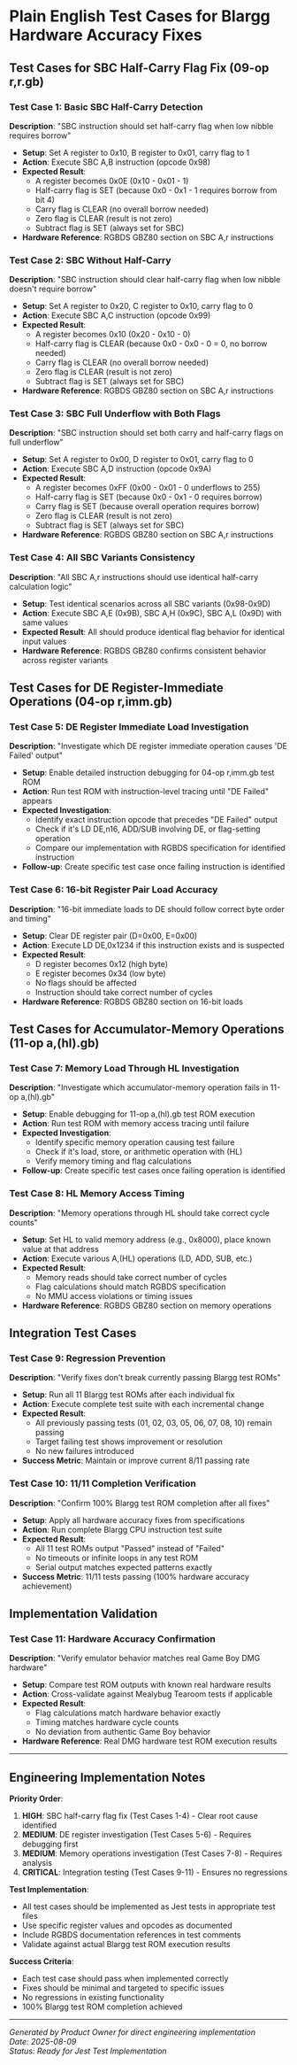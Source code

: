 # Plain English Test Cases for Blargg Hardware Accuracy Fixes

## Test Cases for SBC Half-Carry Flag Fix (09-op r,r.gb)

### Test Case 1: Basic SBC Half-Carry Detection
**Description**: "SBC instruction should set half-carry flag when low nibble requires borrow"
- **Setup**: Set A register to 0x10, B register to 0x01, carry flag to 1
- **Action**: Execute SBC A,B instruction (opcode 0x98)  
- **Expected Result**: 
  - A register becomes 0x0E (0x10 - 0x01 - 1)
  - Half-carry flag is SET (because 0x0 - 0x1 - 1 requires borrow from bit 4)
  - Carry flag is CLEAR (no overall borrow needed)
  - Zero flag is CLEAR (result is not zero)
  - Subtract flag is SET (always set for SBC)
- **Hardware Reference**: RGBDS GBZ80 section on SBC A,r instructions

### Test Case 2: SBC Without Half-Carry
**Description**: "SBC instruction should clear half-carry flag when low nibble doesn't require borrow"
- **Setup**: Set A register to 0x20, C register to 0x10, carry flag to 0
- **Action**: Execute SBC A,C instruction (opcode 0x99)
- **Expected Result**:
  - A register becomes 0x10 (0x20 - 0x10 - 0) 
  - Half-carry flag is CLEAR (because 0x0 - 0x0 - 0 = 0, no borrow needed)
  - Carry flag is CLEAR (no overall borrow needed)
  - Zero flag is CLEAR (result is not zero)
  - Subtract flag is SET (always set for SBC)
- **Hardware Reference**: RGBDS GBZ80 section on SBC A,r instructions

### Test Case 3: SBC Full Underflow with Both Flags
**Description**: "SBC instruction should set both carry and half-carry flags on full underflow"
- **Setup**: Set A register to 0x00, D register to 0x01, carry flag to 0
- **Action**: Execute SBC A,D instruction (opcode 0x9A)
- **Expected Result**:
  - A register becomes 0xFF (0x00 - 0x01 - 0 underflows to 255)
  - Half-carry flag is SET (because 0x0 - 0x1 - 0 requires borrow)
  - Carry flag is SET (because overall operation requires borrow)
  - Zero flag is CLEAR (result is not zero)  
  - Subtract flag is SET (always set for SBC)
- **Hardware Reference**: RGBDS GBZ80 section on SBC A,r instructions

### Test Case 4: All SBC Variants Consistency  
**Description**: "All SBC A,r instructions should use identical half-carry calculation logic"
- **Setup**: Test identical scenarios across all SBC variants (0x98-0x9D)
- **Action**: Execute SBC A,E (0x9B), SBC A,H (0x9C), SBC A,L (0x9D) with same values
- **Expected Result**: All should produce identical flag behavior for identical input values
- **Hardware Reference**: RGBDS GBZ80 confirms consistent behavior across register variants

## Test Cases for DE Register-Immediate Operations (04-op r,imm.gb)

### Test Case 5: DE Register Immediate Load Investigation
**Description**: "Investigate which DE register immediate operation causes 'DE Failed' output"
- **Setup**: Enable detailed instruction debugging for 04-op r,imm.gb test ROM
- **Action**: Run test ROM with instruction-level tracing until "DE Failed" appears
- **Expected Investigation**: 
  - Identify exact instruction opcode that precedes "DE Failed" output
  - Check if it's LD DE,n16, ADD/SUB involving DE, or flag-setting operation
  - Compare our implementation with RGBDS specification for identified instruction
- **Follow-up**: Create specific test case once failing instruction is identified

### Test Case 6: 16-bit Register Pair Load Accuracy
**Description**: "16-bit immediate loads to DE should follow correct byte order and timing"
- **Setup**: Clear DE register pair (D=0x00, E=0x00)
- **Action**: Execute LD DE,0x1234 if this instruction exists and is suspected
- **Expected Result**:
  - D register becomes 0x12 (high byte)  
  - E register becomes 0x34 (low byte)
  - No flags should be affected
  - Instruction should take correct number of cycles
- **Hardware Reference**: RGBDS GBZ80 section on 16-bit loads

## Test Cases for Accumulator-Memory Operations (11-op a,(hl).gb)

### Test Case 7: Memory Load Through HL Investigation
**Description**: "Investigate which accumulator-memory operation fails in 11-op a,(hl).gb"
- **Setup**: Enable debugging for 11-op a,(hl).gb test ROM execution
- **Action**: Run test ROM with memory access tracing until failure
- **Expected Investigation**:
  - Identify specific memory operation causing test failure
  - Check if it's load, store, or arithmetic operation with (HL)
  - Verify memory timing and flag calculations
- **Follow-up**: Create specific test cases once failing operation is identified

### Test Case 8: HL Memory Access Timing
**Description**: "Memory operations through HL should take correct cycle counts"
- **Setup**: Set HL to valid memory address (e.g., 0x8000), place known value at that address
- **Action**: Execute various A,(HL) operations (LD, ADD, SUB, etc.)
- **Expected Result**:
  - Memory reads should take correct number of cycles
  - Flag calculations should match RGBDS specification  
  - No MMU access violations or timing issues
- **Hardware Reference**: RGBDS GBZ80 section on memory operations

## Integration Test Cases

### Test Case 9: Regression Prevention
**Description**: "Verify fixes don't break currently passing Blargg test ROMs"
- **Setup**: Run all 11 Blargg test ROMs after each individual fix
- **Action**: Execute complete test suite with each incremental change
- **Expected Result**: 
  - All previously passing tests (01, 02, 03, 05, 06, 07, 08, 10) remain passing
  - Target failing test shows improvement or resolution
  - No new failures introduced
- **Success Metric**: Maintain or improve current 8/11 passing rate

### Test Case 10: 11/11 Completion Verification
**Description**: "Confirm 100% Blargg test ROM completion after all fixes"
- **Setup**: Apply all hardware accuracy fixes from specifications
- **Action**: Run complete Blargg CPU instruction test suite
- **Expected Result**:
  - All 11 test ROMs output "Passed" instead of "Failed"
  - No timeouts or infinite loops in any test ROM
  - Serial output matches expected patterns exactly
- **Success Metric**: 11/11 tests passing (100% hardware accuracy achievement)

## Implementation Validation

### Test Case 11: Hardware Accuracy Confirmation
**Description**: "Verify emulator behavior matches real Game Boy DMG hardware"
- **Setup**: Compare test ROM outputs with known real hardware results
- **Action**: Cross-validate against Mealybug Tearoom tests if applicable
- **Expected Result**:
  - Flag calculations match hardware behavior exactly
  - Timing matches hardware cycle counts  
  - No deviation from authentic Game Boy behavior
- **Hardware Reference**: Real DMG hardware test ROM execution results

---

## Engineering Implementation Notes

**Priority Order**:
1. **HIGH**: SBC half-carry flag fix (Test Cases 1-4) - Clear root cause identified
2. **MEDIUM**: DE register investigation (Test Cases 5-6) - Requires debugging first  
3. **MEDIUM**: Memory operations investigation (Test Cases 7-8) - Requires analysis
4. **CRITICAL**: Integration testing (Test Cases 9-11) - Ensures no regressions

**Test Implementation**:
- All test cases should be implemented as Jest tests in appropriate test files
- Use specific register values and opcodes as documented  
- Include RGBDS documentation references in test comments
- Validate against actual Blargg test ROM execution results

**Success Criteria**:
- Each test case should pass when implemented correctly
- Fixes should be minimal and targeted to specific issues
- No regressions in existing functionality
- 100% Blargg test ROM completion achieved

---

*Generated by Product Owner for direct engineering implementation*  
*Date: 2025-08-09*  
*Status: Ready for Jest Test Implementation*